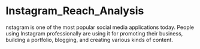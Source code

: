 # Instagram_Reach_Analysis
nstagram is one of the most popular social media applications today. People using Instagram professionally are using it for promoting their business, building a portfolio, blogging, and creating various kinds of content.
